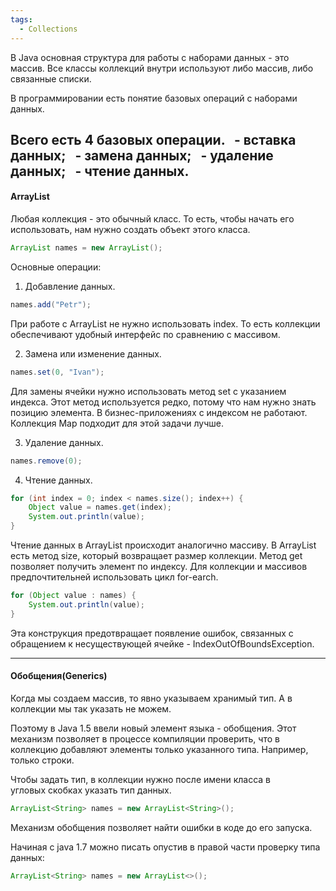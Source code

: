 ```yaml
---
tags:
  - Collections
---
```

В Java основная структура для работы с наборами данных - это массив. Все классы коллекций внутри используют либо массив, либо связанные списки.

В программировании есть понятие базовых операций с наборами данных. 

Всего есть 4 базовых операции.
  - вставка данных;
  - замена данных;
  - удаление данных;
  - чтение данных.
---
#### ArrayList
Любая коллекция - это обычный класс. То есть, чтобы начать его использовать, нам нужно создать объект этого класса.
```java
ArrayList names = new ArrayList();
```

Основные операции:
1. Добавление данных.
```java
names.add("Petr");
```
При работе с ArrayList не нужно использовать index. То есть коллекции обеспечивают удобный интерфейс по сравнению с массивом.

2. Замена или изменение данных.
```java
names.set(0, "Ivan");
```
Для замены ячейки нужно использовать метод set с указанием индекса. Этот метод используется редко, потому что нам нужно знать позицию элемента. В бизнес-приложениях с индексом не работают. Коллекция Map подходит для этой задачи лучше.

3. Удаление данных.
```java
names.remove(0);
```

4. Чтение данных.
```java
for (int index = 0; index < names.size(); index++) {
    Object value = names.get(index);
    System.out.println(value);
}
```
Чтение данных в ArrayList происходит аналогично массиву. В ArrayList есть метод size, который возвращает размер коллекции.
Метод get позволяет получить элемент по индексу.
Для коллекции и массивов предпочтительней использовать цикл for-earch.
```java
for (Object value : names) {
    System.out.println(value);
}
```
Эта конструкция предотвращает появление ошибок, связанных с обращением к несуществующей ячейке - IndexOutOfBoundsException.

---
#### Обобщения(Generics)
Когда мы создаем массив, то явно указываем хранимый тип. А в коллекции мы так указать не можем.

Поэтому в Java 1.5 ввели новый элемент языка - обобщения. Этот механизм позволяет в процессе компиляции проверить, что в коллекцию добавляют элементы только указанного типа. Например, только строки.

Чтобы задать тип, в коллекции нужно после имени класса в угловых скобках указать тип данных.
```java
ArrayList<String> names = new ArrayList<String>();
```
Механизм обобщения позволяет найти ошибки в коде до его запуска.

Начиная с java 1.7 можно писать опустив в правой части проверку типа данных:
```java
ArrayList<String> names = new ArrayList<>();
```
